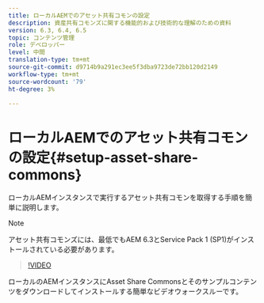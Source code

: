 ```yaml
---
title: ローカルAEMでのアセット共有コモンの設定
description: 資産共有コモンズに関する機能的および技術的な理解のための資料
version: 6.3, 6.4, 6.5
topic: コンテンツ管理
role: デベロッパー
level: 中間
translation-type: tm+mt
source-git-commit: d9714b9a291ec3ee5f3dba9723de72bb120d2149
workflow-type: tm+mt
source-wordcount: '79'
ht-degree: 3%

---
```



# ローカルAEMでのアセット共有コモンの設定{#setup-asset-share-commons}

ローカルAEMインスタンスで実行するアセット共有コモンを取得する手順を簡単に説明します。

>[!NOTE]
>
>アセット共有コモンズには、最低でもAEM 6.3とService Pack 1 (SP1)がインストールされている必要があります。

>[!VIDEO](https://video.tv.adobe.com/v/20499/?quality=9&learn=on)

ローカルのAEMインスタンスにAsset Share Commonsとそのサンプルコンテンツをダウンロードしてインストールする簡単なビデオウォークスルーです。
